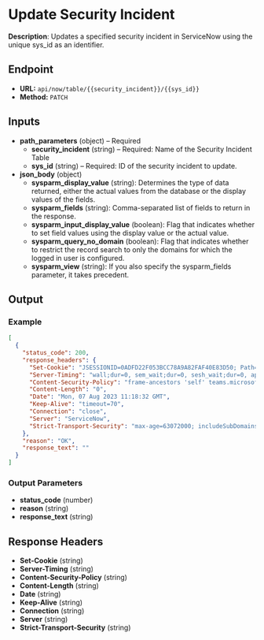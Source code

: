 # Update Security Incident

**Description**: Updates a specified security incident in ServiceNow using the unique sys_id as an identifier.

## Endpoint

- **URL:** `api/now/table/{{security_incident}}/{{sys_id}}`
- **Method:** `PATCH`
## Inputs

- **path_parameters** (object) – Required
  - **security_incident** (string) – Required: Name of the Security Incident Table
  - **sys_id** (string) – Required: ID of the security incident to update.
- **json_body** (object)
  - **sysparm_display_value** (string): Determines the type of data returned, either the actual values from the database or the display values of the fields.
  - **sysparm_fields** (string): Comma-separated list of fields to return in the response.
  - **sysparm_input_display_value** (boolean): Flag that indicates whether to set field values using the display value or the actual value.
  - **sysparm_query_no_domain** (boolean): Flag that indicates whether to restrict the record search to only the domains for which the logged in user is configured.
  - **sysparm_view** (string): If you also specify the sysparm_fields parameter, it takes precedent.
## Output

### Example

```json
[
  {
    "status_code": 200,
    "response_headers": {
      "Set-Cookie": "JSESSIONID=0ADFD22F053BCC78A9A82FAF40E83D50; Path=/; HttpOnly;Secure, BIGipServerpool_dev60827=999184138.46398.0000; path=/; Httponly; Secure",
      "Server-Timing": "wall;dur=0, sem_wait;dur=0, sesh_wait;dur=0, app_cpu;dur=0, db;dur=1, acl;dur=0, br;dur=null, ui_action;dur=0, cache_build;dur=0, scripting;dur=0",
      "Content-Security-Policy": "frame-ancestors 'self' teams.microsoft.com *.teams.microsoft.com",
      "Content-Length": "0",
      "Date": "Mon, 07 Aug 2023 11:18:32 GMT",
      "Keep-Alive": "timeout=70",
      "Connection": "close",
      "Server": "ServiceNow",
      "Strict-Transport-Security": "max-age=63072000; includeSubDomains"
    },
    "reason": "OK",
    "response_text": ""
  }
]
```
### Output Parameters

- **status_code** (number)
- **reason** (string)
- **response_text** (string)
## Response Headers

- **Set-Cookie** (string)
- **Server-Timing** (string)
- **Content-Security-Policy** (string)
- **Content-Length** (string)
- **Date** (string)
- **Keep-Alive** (string)
- **Connection** (string)
- **Server** (string)
- **Strict-Transport-Security** (string)